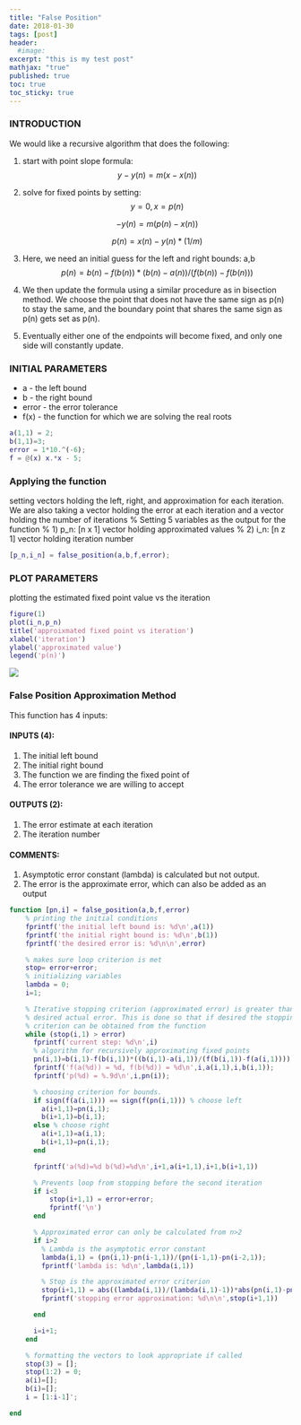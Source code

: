 ```yaml
---
title: "False Position"
date: 2018-01-30
tags: [post]
header:
  #image:
excerpt: "this is my test post"
mathjax: "true"
published: true
toc: true
toc_sticky: true
---
```


### INTRODUCTION
We would like a recursive algorithm that does the following:
1. start with point slope formula: $$y-y(n)=m(x-x(n))$$
2. solve for fixed points by setting: $$y=0 , x=p(n)$$

    $$-y(n)=m(p(n)-x(n))$$

    $$p(n)=x(n)-y(n)* (1/m)$$
3. Here, we need an initial guess for the left and right bounds: a,b
    $$p(n) = b(n) - f(b(n)) * (b(n)-a(n)) / (f(b(n)) - f(b(n)))$$

4. We then update the formula using a similar procedure as in bisection method. We choose the point that does not have the same sign as p(n) to stay the same, and the boundary point that shares the same sign as p(n) gets set as p(n).

5. Eventually either one of the endpoints will become fixed, and only one side will constantly update.


### INITIAL PARAMETERS
* a - the left bound
* b - the right bound
* error - the error tolerance
* f(x) - the function for which we are solving the real roots

```matlab
a(1,1) = 2;
b(1,1)=3;
error = 1*10.^(-6);
f = @(x) x.*x - 5;
```
### Applying the function
setting vectors holding the left, right, and approximation for each
iteration. We are also taking a vector holding the error at each
iteration and a vector holding the number of iterations
% Setting 5 variables as the output for the function
% 1) p_n: [n x 1] vector holding approximated values
% 2) i_n: [n z 1] vector holding iteration number

```matlab
[p_n,i_n] = false_position(a,b,f,error);
```
### PLOT PARAMETERS
plotting the estimated fixed point value vs the iteration
```matlab
figure(1)
plot(i_n,p_n)
title('approixmated fixed point vs iteration')
xlabel('iteration')
ylabel('approximated value')
legend('p(n)')
```
<img src="{{ site.baseurl }}/images/numerical_analysis/linear_methods/false_position/plot.png">

### False Position Approximation Method
This function has 4 inputs:

#### INPUTS (4):
1. The initial left bound
2. The initial right bound
3. The function we are finding the fixed point of
4. The error tolerance we are willing to accept

#### OUTPUTS (2):
1. The error estimate at each iteration
2. The iteration number

#### COMMENTS:
1. Asymptotic error constant (lambda) is calculated but not output.
2. The error is the approximate error, which can also be added as an
   output

```matlab
function [pn,i] = false_position(a,b,f,error)
    % printing the initial conditions
    fprintf('the initial left bound is: %d\n',a(1))
    fprintf('the initial right bound is: %d\n',b(1))
    fprintf('the desired error is: %d\n\n',error)

    % makes sure loop criterion is met
    stop= error+error;
    % initializing variables
    lambda = 0;
    i=1;

    % Iterative stopping criterion (approximated error) is greater than the
    % desired actual error. This is done so that if desired the stopping
    % criterion can be obtained from the function
    while (stop(i,1) > error)
      fprintf('current step: %d\n',i)
      % algorithm for recursively approximating fixed points
      pn(i,1)=b(i,1)-f(b(i,1))*((b(i,1)-a(i,1))/(f(b(i,1))-f(a(i,1))));
      fprintf('f(a(%d)) = %d, f(b(%d)) = %d\n',i,a(i,1),i,b(i,1));
      fprintf('p(%d) = %.9d\n',i,pn(i));

      % choosing criterion for bounds.
      if sign(f(a(i,1))) == sign(f(pn(i,1))) % choose left
        a(i+1,1)=pn(i,1);
        b(i+1,1)=b(i,1);
      else % choose right
        a(i+1,1)=a(i,1);
        b(i+1,1)=pn(i,1);
      end

      fprintf('a(%d)=%d b(%d)=%d\n',i+1,a(i+1,1),i+1,b(i+1,1))

      % Prevents loop from stopping before the second iteration
      if i<3
          stop(i+1,1) = error+error;
          fprintf('\n')
      end

      % Approximated error can only be calculated from n>2
      if i>2
        % Lambda is the asymptotic error constant
        lambda(i,1) = (pn(i,1)-pn(i-1,1))/(pn(i-1,1)-pn(i-2,1));
        fprintf('lambda is: %d\n',lambda(i,1))

        % Stop is the approximated error criterion
        stop(i+1,1) = abs((lambda(i,1))/(lambda(i,1)-1))*abs(pn(i,1)-pn(i-1,1));
        fprintf('stopping error approximation: %d\n\n',stop(i+1,1))

      end

      i=i+1;
    end

    % formatting the vectors to look appropriate if called
    stop(3) = [];
    stop(1:2) = 0;
    a(i)=[];
    b(i)=[];
    i = [1:i-1]';

end
```
